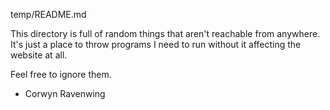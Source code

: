 temp/README.md

This directory is full of random things that aren't reachable from anywhere.
It's just a place to throw programs I need to run without it affecting
the website at all.

Feel free to ignore them.

- Corwyn Ravenwing

